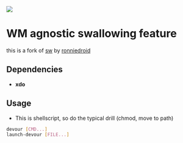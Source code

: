 ![](demo/preview.gif)

# WM agnostic swallowing feature

this is a fork of
[sw](https://github.com/ronniedroid/.dotfiles/blob/master/Scripts/sw) by
[ronniedroid](https://github.com/ronniedroid)

## Dependencies

- **xdo**

## Usage

- This is shellscript, so do the typical drill (chmod, move to path)

```sh
devour [CMD...]
launch-devour [FILE...]
```
